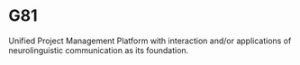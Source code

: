 # G81
Unified Project Management Platform with interaction and/or applications of neurolinguistic communication as its foundation.
